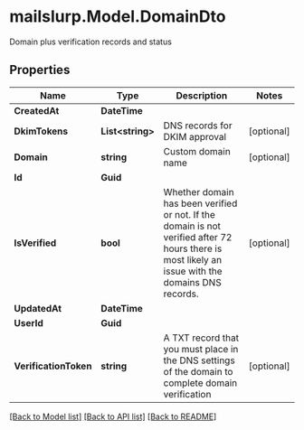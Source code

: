 # mailslurp.Model.DomainDto
Domain plus verification records and status
## Properties

Name | Type | Description | Notes
------------ | ------------- | ------------- | -------------
**CreatedAt** | **DateTime** |  | 
**DkimTokens** | **List&lt;string&gt;** | DNS records for DKIM approval | [optional] 
**Domain** | **string** | Custom domain name | [optional] 
**Id** | **Guid** |  | 
**IsVerified** | **bool** | Whether domain has been verified or not. If the domain is not verified after 72 hours there is most likely an issue with the domains DNS records. | [optional] 
**UpdatedAt** | **DateTime** |  | 
**UserId** | **Guid** |  | 
**VerificationToken** | **string** | A TXT record that you must place in the DNS settings of the domain to complete domain verification | [optional] 

[[Back to Model list]](../README.md#documentation-for-models) [[Back to API list]](../README.md#documentation-for-api-endpoints) [[Back to README]](../README.md)

